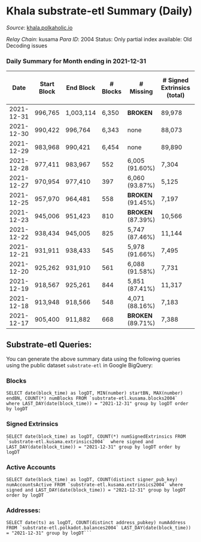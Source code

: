 # Khala substrate-etl Summary (Daily)

_Source_: [khala.polkaholic.io](https://khala.polkaholic.io)

*Relay Chain*: kusama
*Para ID*: 2004
Status: Only partial index available: Old Decoding issues


### Daily Summary for Month ending in 2021-12-31


| Date | Start Block | End Block | # Blocks | # Missing | # Signed Extrinsics (total) | # Active Accounts | # Addresses with Balances | # Events | # Transfers | # XCM Transfers In | # XCM Transfers Out |
| ---- | ----------- | --------- | -------- | --------- | --------------------------- | ----------------- | ------------------------- | -------- | ----------- | ------------------ | ------------------- |
| 2021-12-31 | 996,765 | 1,003,114 | 6,350 |  **BROKEN**  | 89,978 | 1,308 | 13,764 | 946,050 | 142 ($121,000) |   |   |
| 2021-12-30 | 990,422 | 996,764 | 6,343 | none  | 88,073 | 1,297 | 13,763 | 926,617 | 102 ($460,007) |   |   |
| 2021-12-29 | 983,968 | 990,421 | 6,454 | none  | 89,890 | 1,321 | 13,760 | 941,895 | 112 ($84,607.90) |   |   |
| 2021-12-28 | 977,411 | 983,967 | 552 | 6,005 (91.60%) | 7,304 | 700 | 13,748 | 76,336 | 7 ($3,804.67) |   |   |
| 2021-12-27 | 970,954 | 977,410 | 397 | 6,060 (93.87%) | 5,125 | 557 | 13,744 | 53,436 | 14 ($41.54) |   |   |
| 2021-12-25 | 957,970 | 964,481 | 558 |  **BROKEN** (91.45%) | 7,197 | 691 | 13,755 | 75,310 | 26 ($825.68) |   |   |
| 2021-12-23 | 945,006 | 951,423 | 810 |  **BROKEN** (87.39%) | 10,566 | 876 | 13,745 | 107,858 | 18 ($199.75) |   |   |
| 2021-12-22 | 938,434 | 945,005 | 825 | 5,747 (87.46%) | 11,144 | 1,034 | 13,741 | 115,469 | 69 ($54.49) |   |   |
| 2021-12-21 | 931,911 | 938,433 | 545 | 5,978 (91.66%) | 7,495 | 820 | 13,739 | 78,041 | 48 ($4,140.68) |   |   |
| 2021-12-20 | 925,262 | 931,910 | 561 | 6,088 (91.58%) | 7,731 | 801 | 13,732 | 80,095 | 36 ($1,336.30) |   |   |
| 2021-12-19 | 918,567 | 925,261 | 844 | 5,851 (87.41%) | 11,317 | 851 | 13,730 | 117,788 | 45 ($88.72) |   |   |
| 2021-12-18 | 913,948 | 918,566 | 548 | 4,071 (88.16%) | 7,183 | 634 | 13,724 | 73,772 | 61 ($384.13) |   |   |
| 2021-12-17 | 905,400 | 911,882 | 668 |  **BROKEN** (89.71%) | 7,388 | 265 | 13,723 | 79,737 | 14 ($1,178.84) |   |   |

## Substrate-etl Queries:
You can generate the above summary data using the following queries using the public dataset `substrate-etl` in Google BigQuery:


### Blocks
```
SELECT date(block_time) as logDT, MIN(number) startBN, MAX(number) endBN, COUNT(*) numBlocks FROM `substrate-etl.kusama.blocks2004`  where LAST_DAY(date(block_time)) = "2021-12-31" group by logDT order by logDT
```


### Signed Extrinsics
```
SELECT date(block_time) as logDT, COUNT(*) numSignedExtrinsics FROM `substrate-etl.kusama.extrinsics2004`  where signed and LAST_DAY(date(block_time)) = "2021-12-31" group by logDT order by logDT
```


### Active Accounts
```
SELECT date(block_time) as logDT, COUNT(distinct signer_pub_key) numAccountsActive FROM `substrate-etl.kusama.extrinsics2004` where signed and LAST_DAY(date(block_time)) = "2021-12-31" group by logDT order by logDT
```


### Addresses:
```
SELECT date(ts) as logDT, COUNT(distinct address_pubkey) numAddress FROM `substrate-etl.polkadot.balances2004` LAST_DAY(date(block_time)) = "2021-12-31" group by logDT```

